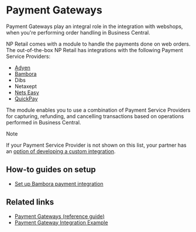# Payment Gateways

Payment Gateways play an integral role in the integration with webshops, when you're performing order handling in Business Central.

NP Retail comes with a module to handle the payments done on web orders. The out-of-the-box NP Retail has integrations with the following Payment Service Providers:

- [Adyen](https://www.adyen.com/our-solution/online-payments)
- [Bambora](https://www.bambora.com/online/)
- Dibs
- Netaxept
- [Nets Easy](https://www.nets.eu/payments/online)
- [QuickPay](https://quickpay.net)

The module enables you to use a combination of Payment Service Providers for capturing, refunding, and cancelling transactions based on operations performed in Business Central.

> [!NOTE]
> If your Payment Service Provider is not shown on this list, your partner has an [option of developing a custom integration](https://github.com/navipartner/payment-gateway-integration-example/). 

## How-to guides on setup

- [Set up Bambora payment integration](./howto/bambora.md)

## Related links

- [Payment Gateways (reference guide)](./reference/payment_gateways.md)
- [Payment Gateway Integration Example](https://github.com/navipartner/payment-gateway-integration-example/)